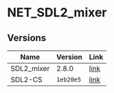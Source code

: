 # NET_SDL2_mixer

## Versions

**Name**   | **Version** | **Link**
---------- | ----------- | --------------------------------------------------------------------------
SDL2_mixer | 2.8.0       | [link](https://github.com/libsdl-org/SDL_mixer/releases/tag/release-2.8.0)
SDL2-CS    | `1eb20e5`   | [link](https://github.com/flibitijibibo/SDL2-CS/tree/1eb20e5/src)
